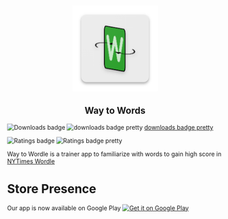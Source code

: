 <div align="center">
    <img alt="App Icon" src="android/app/src/main/res/mipmap-xxxhdpi/ic_launcher.png" width="200" />
</div>

<h2 align="center">
    Way to Words
</h2>

![Downloads badge][downloads badge] ![downloads badge pretty] [downloads badge pretty] 

![Ratings badge][ratings badge] ![Ratings badge pretty][ratings badge pretty] 

Way to Wordle is a trainer app to familiarize with words to gain high score in [NYTimes Wordle](https://www.nytimes.com/games/wordle/index.html)

# Store Presence
Our app is now available on Google Play
<a href='https://play.google.com/store/apps/details?id=com.bhive.waytowordle'><img alt='Get it on Google Play' src='https://play.google.com/intl/en_us/badges/images/generic/en_badge_web_generic.png' width="200"/></a>

[downloads badge]: https://PlayBadges.pavi2410.me/badge/downloads?id=com.bhive.waytowordle
[downloads badge pretty]: https://PlayBadges.pavi2410.me/badge/downloads?id=com.bhive.waytowordle&pretty

[ratings badge]: https://PlayBadges.pavi2410.me/badge/ratings?id=com.bhive.waytowordle
[ratings badge pretty]: https://PlayBadges.pavi2410.me/badge/ratings?id=com.bhive.waytowordle&pretty
 
